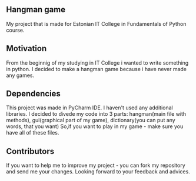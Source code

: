 ## Hangman game
My project that is made for Estonian IT College in Fundamentals of Python course.

## Motivation
From the beginnig of my studying in IT College i wanted to write something in python. 
I decided to make a hangman game because i have never made any games.

## Dependencies
This project was made in PyCharm IDE. I haven't used any additional libraries. 
I decided to divede my code into 3 parts:
hangman(main file with methods), 
gui(graphical part of my game),
dictionary(you can put any words, that you want)
So,if you want to play in my game - make sure you have all of these files.

## Contributors
If you want to help me to improve my project - you can fork my repository and send me your changes.
Looking forward to your feedback and advices.

